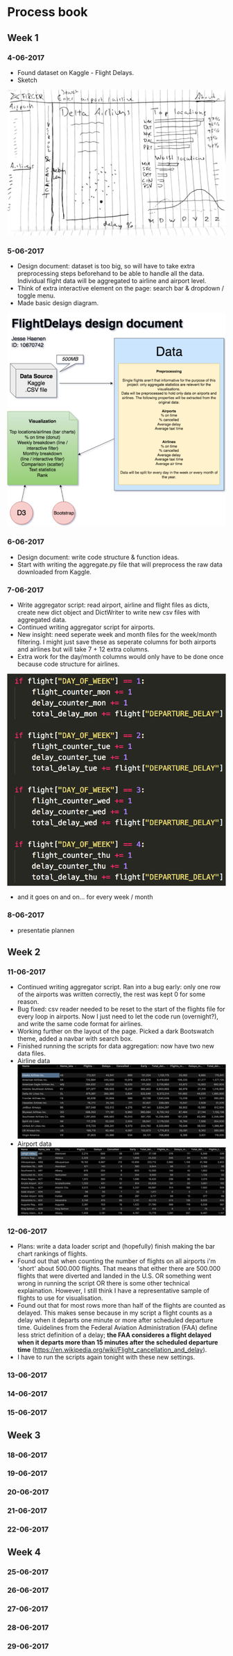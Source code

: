 # Process book

## Week 1

### 4-06-2017

* Found dataset on Kaggle - Flight Delays.
* Sketch

![sketch](doc/image.png)

### 5-06-2017

* Design document: dataset is too big, so will have to take extra preprocessing steps beforehand to be able to handle all the data. Individual flight data will be aggregated to airline and airport level.
* Think of extra interactive element on the page: search bar & dropdown / toggle menu.
* Made basic design diagram.

![diagram](doc/diagram.png)

### 6-06-2017

* Design document: write code structure & function ideas.
* Start with writing the aggregate.py file that will preprocess the raw data downloaded from Kaggle.

### 7-06-2017

* Write aggregator script: read airport, airline and flight files as dicts, create new dict object and DictWriter to write new csv files with aggregated data.
* Continued writing aggregator script for airports.
* New insight: need seperate week and month files for the week/month filtering. I might just save these as seperate columns for both airports and airlines but will take 7 + 12 extra columns.
* Extra work for the day/month columns would only have to be done once because code structure for airlines.

![codesnip](doc/snip.png)

* and it goes on and on... for every week / month

### 8-06-2017

* presentatie plannen

## Week 2

### 11-06-2017

* Continued writing aggregator script. Ran into a bug early: only one row of the airports was written correctly, the rest was kept 0 for some reason.
* Bug fixed: csv reader needed to be reset to the start of the flights file for every loop in airports. Now I just need to let the code run (overnight?), and write the same code format for airlines.
* Working further on the layout of the page. Picked a dark Bootswatch theme, added a navbar with search box.
* Finished running the scripts for data aggregation: now have two new data files.
* Airline data
![airlinedata](doc/airlinedata.png)
* Airport data
![airportdata](doc/airportdata.png)


### 12-06-2017

* Plans: write a data loader script and (hopefully) finish making the bar chart rankings of flights.
* Found out that when counting the number of flights on all airports i'm 'short' about 500.000 flights. That means that either there are 500.000 flights that were diverted and landed in the U.S. OR something went wrong in running the script OR there is some other technical explaination. However, I still think I have a representative sample of flights to use for visualisation.
* Found out that for most rows more than half of the flights are counted as delayed. This makes sense because in my script a flight counts as a delay when it departs one minute or more after scheduled departure time. Guidelines from the Federal Aviation Administration (FAA) define less strict definition of a delay; **the FAA consideres a flight delayed when it departs more than 15 minutes after the scheduled departure time** (https://en.wikipedia.org/wiki/Flight_cancellation_and_delay).
* I have to run the scripts again tonight with these new settings.

### 13-06-2017

### 14-06-2017

### 15-06-2017

## Week 3

### 18-06-2017

### 19-06-2017

### 20-06-2017

### 21-06-2017

### 22-06-2017

## Week 4

### 25-06-2017

### 26-06-2017

### 27-06-2017

### 28-06-2017

### 29-06-2017